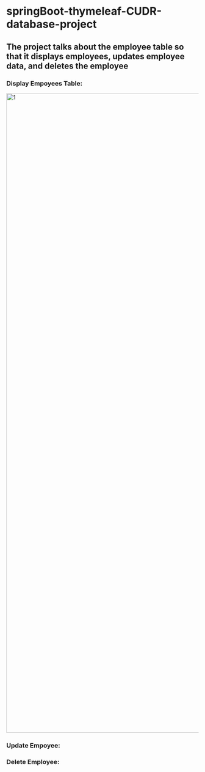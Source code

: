 # springBoot-thymeleaf-CUDR-database-project

## The project talks about the employee table so that it displays employees, updates employee data, and deletes the employee

### Display Empoyees Table: 
<img width="1674" alt="1" src="https://user-images.githubusercontent.com/67427643/124305147-5d68ce80-db6d-11eb-8f44-e27b23c1645c.png">

### Update Empoyee:

### Delete Employee: 
